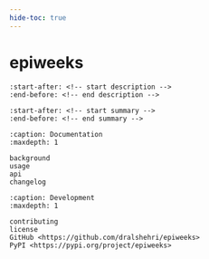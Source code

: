 ```yaml
---
hide-toc: true
---
```


# epiweeks

```{include} ../README.md
:start-after: <!-- start description -->
:end-before: <!-- end description -->
```

```{include} ../README.md
:start-after: <!-- start summary -->
:end-before: <!-- end summary -->
```

```{toctree}
:caption: Documentation
:maxdepth: 1

background
usage
api
changelog
```

```{toctree}
:caption: Development
:maxdepth: 1

contributing
license
GitHub <https://github.com/dralshehri/epiweeks>
PyPI <https://pypi.org/project/epiweeks>
```
